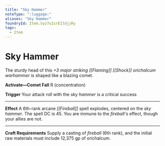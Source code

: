 ```yaml
---
title: "Sky Hammer"
noteType: ":luggage:"
aliases: "Sky Hammer"
foundryId: Item.Syz7uIsrEIldjjRy
tags:
  - Item
---
```


# Sky Hammer

The sturdy head of this _+3 major striking [[Flaming]] [[Shock]] orichalcum warhammer_ is shaped like a blazing comet.

**Activate—Comet Fall** R (concentration)

**Trigger** Your attack roll with the _sky hammer_ is a critical success

* * *

**Effect** A 6th-rank arcane _[[Fireball]]_ spell explodes, centered on the _sky hammer_. The spell DC is 45. You are immune to the _fireball's_ effect, though your allies are not.

* * *

**Craft Requirements** Supply a casting of _fireball_ (6th rank), and the initial raw materials must include 12,375 gp of orichalcum.
